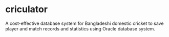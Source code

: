 # criculator
A cost-effective database system for Bangladeshi domestic cricket to save player and match records and statistics using Oracle database system.
